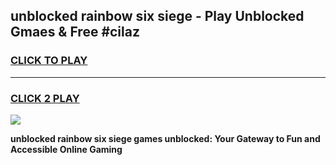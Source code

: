 
## unblocked rainbow six siege - Play Unblocked Gmaes & Free #cilaz
<h3>
<a href="https://news.freeplayer.one?title=unblocked_rainbow_six_siege&ref=26F">CLICK TO PLAY</a></h3>
<hr>

<h3>
<a href="https://news.freeplayer.one?title=unblocked_rainbow_six_siege&ref=26F">CLICK 2 PLAY</a>
  
</h3>

<a href="https://news.freeplayer.one?title=unblocked_rainbow_six_siege&ref=26F/"><img src="https://clearcache.store/games.png"></a>


**unblocked rainbow six siege games unblocked: Your Gateway to Fun and Accessible Online Gaming**
